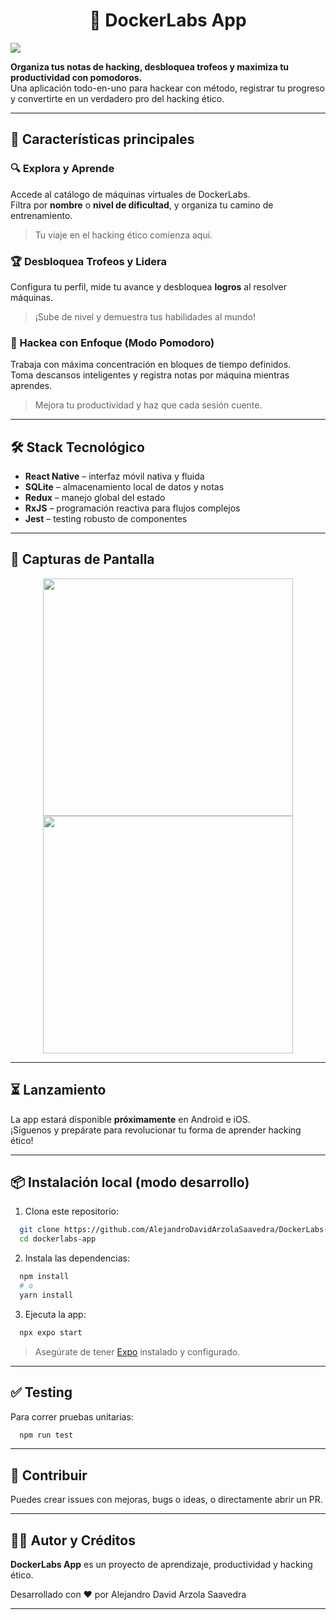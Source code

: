 <h1 align="center">🐳 DockerLabs App</h1>

<img src="https://i.imgur.com/MFBAi5h.png">

**Organiza tus notas de hacking, desbloquea trofeos y maximiza tu productividad con pomodoros.**  
Una aplicación todo-en-uno para hackear con método, registrar tu progreso y convertirte en un verdadero pro del hacking ético.

---

## 🚀 Características principales

### 🔍 Explora y Aprende
Accede al catálogo de máquinas virtuales de DockerLabs.  
Filtra por **nombre** o **nivel de dificultad**, y organiza tu camino de entrenamiento.  
> Tu viaje en el hacking ético comienza aquí.

### 🏆 Desbloquea Trofeos y Lidera
Configura tu perfil, mide tu avance y desbloquea **logros** al resolver máquinas.  
> ¡Sube de nivel y demuestra tus habilidades al mundo!

### 🧠 Hackea con Enfoque (Modo Pomodoro)
Trabaja con máxima concentración en bloques de tiempo definidos.  
Toma descansos inteligentes y registra notas por máquina mientras aprendes.  
> Mejora tu productividad y haz que cada sesión cuente.

---

## 🛠️ Stack Tecnológico

- **React Native** – interfaz móvil nativa y fluida
- **SQLite** – almacenamiento local de datos y notas
- **Redux** – manejo global del estado
- **RxJS** – programación reactiva para flujos complejos
- **Jest** – testing robusto de componentes

---

## 📱 Capturas de Pantalla

<div align="center">
  <img src="https://i.imgur.com/fXdSLh7.png" width="400"  height="380"> <img src="https://i.imgur.com/iut42lO.png" width="400" height="380">
</div>

---

## ⏳ Lanzamiento

La app estará disponible **próximamente** en Android e iOS.  
¡Síguenos y prepárate para revolucionar tu forma de aprender hacking ético!

---

## 📦 Instalación local (modo desarrollo)

1. Clona este repositorio:

```bash
  git clone https://github.com/AlejandroDavidArzolaSaavedra/DockerLabs-React-Native-App
  cd dockerlabs-app
````

2. Instala las dependencias:

```bash
  npm install
  # o
  yarn install
```

3. Ejecuta la app:

```bash
  npx expo start
```

> Asegúrate de tener [Expo](https://docs.expo.dev/) instalado y configurado.

---

## ✅ Testing

Para correr pruebas unitarias:

```bash
  npm run test
```

---

## 🙌 Contribuir

Puedes crear issues con mejoras, bugs o ideas, o directamente abrir un PR.

---

## 🧑‍💻 Autor y Créditos

**DockerLabs App** es un proyecto de aprendizaje, productividad y hacking ético.

Desarrollado con ❤️ por Alejandro David Arzola Saavedra

---
